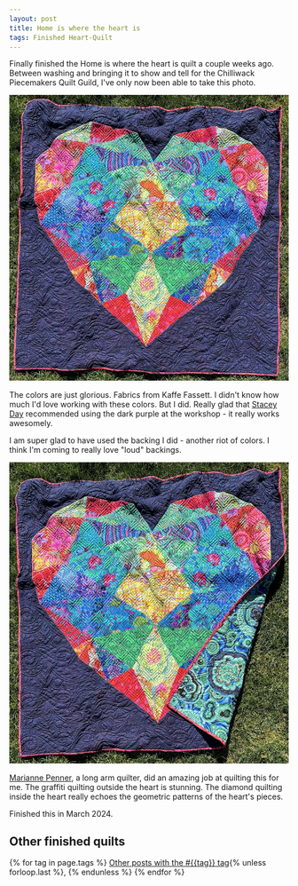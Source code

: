 ```yaml
---
layout: post
title: Home is where the heart is
tags: Finished Heart-Quilt
---
```

Finally finished the Home is where the heart is quilt a couple weeks ago. Between washing and bringing it to show and tell for the Chilliwack Piecemakers Quilt Guild, I've only now been able to take this photo.

![60 inch square quilt on the lawn. There is a large heart made of red, blue, green, yellow, and orange prints. The outside of the heart is dark purple.](/images/heart-quilt-finished-01.jpg)

The colors are just glorious. Fabrics from Kaffe Fassett. I didn't know how much I'd love working with these colors. But I did. Really glad that [Stacey Day]() recommended using the dark purple at the workshop - it really works awesomely.

I am super glad to have used the backing I did - another riot of colors. I think I'm coming to really love "loud" backings.

![60 inch square quilt on the lawn. The bottom right corner is folded, showing a teal and dark blue pattern.](/images/heart-quilt-finished-02.jpg)

[Marianne Penner](https://www.instagram.com/copper_rose_studio22/), a long arm quilter, did an amazing job at quilting this for me. The graffiti quilting outside the heart is stunning. The diamond quilting inside the heart really echoes the geometric patterns of the heart's pieces. 

Finished this in March 2024. 

## Other finished quilts

  {% for tag in page.tags %}
  <a class="post" href="/tag/{{tag}}">Other posts with the #{{tag}} tag</a>{% unless forloop.last %}, {% endunless %}
  {% endfor %}